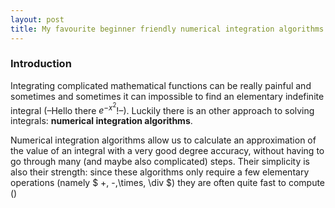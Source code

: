 ```yaml
---
layout: post
title: My favourite beginner friendly numerical integration algorithms (Python implementation)
---
```


### Introduction

Integrating complicated mathematical functions can be really painful and sometimes and sometimes it can impossible to find an elementary indefinite integral (–Hello there $e^{-x^{{2}}}$!–). Luckily there is an other approach to solving integrals: **numerical integration algorithms**.

Numerical integration algorithms allow us to calculate an approximation of the value of an integral with a very good degree accuracy, without having to go through many (and maybe also complicated) steps. Their simplicity is also their strength: since these algorithms only require a few elementary operations (namely $ +, -,\times, \div $) they are often quite fast to compute ()